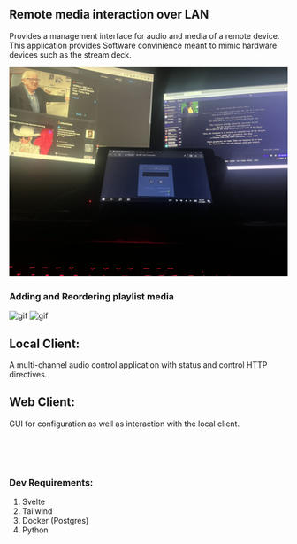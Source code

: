 ## Remote media interaction over LAN
Provides a management interface for audio and media of a remote device. This application provides Software convinience meant to mimic hardware devices such as the stream deck.

![pic](tab.jpg)

### Adding and Reordering playlist media
![gif](add.gif) ![gif](player.gif)


## Local Client:    
A multi-channel audio control application with status and control HTTP directives. 

## Web Client:
GUI for configuration as well as interaction with the local client.

<br>
<br>
<br>

### Dev Requirements:
1. Svelte
2. Tailwind
2. Docker (Postgres)
3. Python
